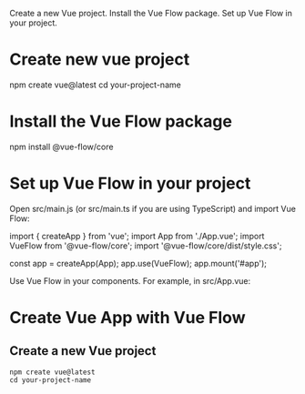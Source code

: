 
Create a new Vue project.
Install the Vue Flow package.
Set up Vue Flow in your project.


# Create new vue project

npm create vue@latest
cd your-project-name


# Install the Vue Flow package

npm install @vue-flow/core


# Set up Vue Flow in your project


Open src/main.js (or src/main.ts if you are using TypeScript) and import Vue Flow:


import { createApp } from 'vue';
import App from './App.vue';
import VueFlow from '@vue-flow/core';
import '@vue-flow/core/dist/style.css';

const app = createApp(App);
app.use(VueFlow);
app.mount('#app');




Use Vue Flow in your components. For example, in src/App.vue:


<template>
  <div id="app">
    <vue-flow />
  </div>
</template>

<script>
export default {
  name: 'App',
};
</script>

<style>
/* Add any custom styles here */
</style>



# Create Vue App with Vue Flow

## Create a new Vue project

```shell
npm create vue@latest
cd your-project-name

